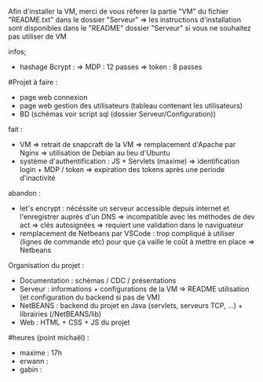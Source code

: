 Afin d'installer la VM, merci de vous réferer la partie "VM" du fichier "README.txt" dans le dossier "Serveur"
=> les instructions d'installation sont disponibles dans le "README" dossier "Serveur" si vous ne souhaitez pas utiliser de VM


infos;
- hashage Bcrypt :
    => MDP : 12 passes
    => token : 8 passes

#Projet
à faire :
- page web connexion
- page web gestion des utilisateurs (tableau contenant les utilisateurs)
- BD (schémas voir script sql (dossier Serveur/Configuration))



fait :
- VM
    => retrait de snapcraft de la VM
    => remplacement d'Apache par Nginx
    => utilisation de Debian au lieu d'Ubuntu
- système d'authentification : JS + Servlets (maxime)
    => identification login + MDP / token
    => expiration des tokens après une periode d'inactivité



abandon :
- let's encrypt : nécéssite un serveur accessible depuis internet et l'enregistrer auprès d'un DNS => incompatible avec les méthodes de dev act
    => clés autosignées => requiert une validation dans le naviguateur
- remplacement de Netbeans par VSCode : trop compliqué à utiliser (lignes de commande etc) pour que ça vaille le coût à mettre en place
    => Netbeans



Organisation du projet :
- Documentation : schémas / CDC / présentations
- Serveur : informations + configurations de la VM
    => README utilisation (et configuration du backend si pas de VM)
- NetBEANS : backend du projet en Java (servlets, serveurs TCP, ...) + librairies (/NetBEANS/lib)
- Web : HTML + CSS + JS du projet


#heures (point michaël) :
- maxime : 17h
- erwann :
- gabin :
